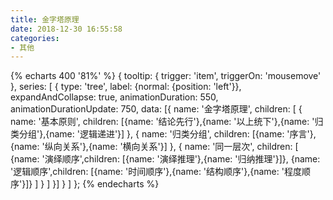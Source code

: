 ```yaml
---
title: 金字塔原理
date: 2018-12-30 16:55:58
categories:
- 其他
---
```


{% echarts 400 '81%' %}
{
      tooltip: {
          trigger: 'item',
          triggerOn: 'mousemove'
      },
      series: [
          {
              type: 'tree',
              label: {normal: {position: 'left'}},
              expandAndCollapse: true,
              animationDuration: 550,
              animationDurationUpdate: 750,
              data: [{
                name: '金字塔原理',
                children: [
                  {
                    name: '基本原则',
                    children: [{name: '结论先行'},{name: '以上统下'},{name: '归类分组'},{name: '逻辑递进'}]
                  },
                  {
                    name: '归类分组',
                    children: [{name: '序言'},{name: '纵向关系'},{name: '横向关系'}]
                  },
                  {
                    name: '同一层次',
                    children: [
                      {name: '演绎顺序',children: [{name: '演绎推理'},{name: '归纳推理'}]},
                      {name: '逻辑顺序',children: [{name: '时间顺序'},{name: '结构顺序'},{name: '程度顺序'}]}
                    ]
                  }
                ]
              }]
          }
      ]
  };
{% endecharts %}
